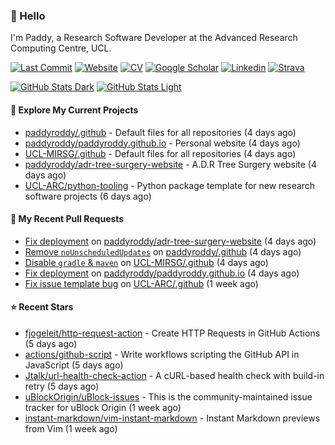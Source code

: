 ### 👋 Hello

I'm Paddy, a Research Software Developer at the Advanced Research Computing
Centre, UCL.

[![Last Commit](https://img.shields.io/github/last-commit/paddyroddy/paddyroddy/main?label=updated)](https://github.com/paddyroddy)
[![Website](https://img.shields.io/badge/GitHub%20Pages-222?logo=githubpages&logoColor=fff&style=for-the-badge&style=flat)](https://paddyroddy.github.io)
[![CV](https://img.shields.io/badge/CV-PDF-pink.svg)](https://paddyroddy.github.io/cv)
[![Google Scholar](https://img.shields.io/badge/Google%20Scholar-4285F4?logo=googlescholar&logoColor=fff&style=for-the-badge&style=flat)](https://scholar.google.com/citations?user=OFigHUwAAAAJ)
[![Linkedin](https://img.shields.io/badge/LinkedIn-0A66C2?logo=linkedin&logoColor=fff&style=for-the-badge&style=flat)](https://www.linkedin.com/in/patrickjamesroddy)
[![Strava](https://img.shields.io/badge/Strava-FC4C02?style=for-the-badge&logo=strava&logoColor=white&style=flat)](https://www.strava.com/athletes/patrick_roddy)

[![GitHub Stats Dark](https://github-readme-stats-paddyroddy.vercel.app/api?username=paddyroddy&disable_animations=true&hide_border=true&hide_title=true&include_all_commits=true&rank_icon=github&show=prs_merged,reviews&show_icons=true&theme=tokyonight)](https://github.com/paddyroddy/paddyroddy#gh-dark-mode-only)
[![GitHub Stats Light](https://github-readme-stats-paddyroddy.vercel.app/api?username=paddyroddy&disable_animations=true&hide_border=true&hide_title=true&include_all_commits=true&rank_icon=github&show=prs_merged,reviews&show_icons=true&theme=default)](https://github.com/paddyroddy/paddyroddy#gh-light-mode-only)

#### 👷 Explore My Current Projects

- [paddyroddy/.github](https://github.com/paddyroddy/.github) - Default files for all repositories
  (4 days ago)
- [paddyroddy/paddyroddy.github.io](https://github.com/paddyroddy/paddyroddy.github.io) - Personal website
  (4 days ago)
- [UCL-MIRSG/.github](https://github.com/UCL-MIRSG/.github) - Default files for all repositories
  (4 days ago)
- [paddyroddy/adr-tree-surgery-website](https://github.com/paddyroddy/adr-tree-surgery-website) - A.D.R Tree Surgery website
  (4 days ago)
- [UCL-ARC/python-tooling](https://github.com/UCL-ARC/python-tooling) - Python package template for new research software projects
  (6 days ago)

#### 🔨 My Recent Pull Requests

- [Fix deployment](https://github.com/paddyroddy/adr-tree-surgery-website/pull/55) on [paddyroddy/adr-tree-surgery-website](https://github.com/paddyroddy/adr-tree-surgery-website)
  (4 days ago)
- [Remove `noUnscheduledUpdates`](https://github.com/paddyroddy/.github/pull/189) on [paddyroddy/.github](https://github.com/paddyroddy/.github)
  (4 days ago)
- [Disable `gradle` &amp; `maven`](https://github.com/UCL-MIRSG/.github/pull/92) on [UCL-MIRSG/.github](https://github.com/UCL-MIRSG/.github)
  (4 days ago)
- [Fix deployment](https://github.com/paddyroddy/paddyroddy.github.io/pull/68) on [paddyroddy/paddyroddy.github.io](https://github.com/paddyroddy/paddyroddy.github.io)
  (4 days ago)
- [Fix issue template bug](https://github.com/UCL-ARC/.github/pull/12) on [UCL-ARC/.github](https://github.com/UCL-ARC/.github)
  (1 week ago)

#### ⭐ Recent Stars

- [fjogeleit/http-request-action](https://github.com/fjogeleit/http-request-action) - Create HTTP Requests in GitHub Actions
  (5 days ago)
- [actions/github-script](https://github.com/actions/github-script) - Write workflows scripting the GitHub API in JavaScript
  (5 days ago)
- [Jtalk/url-health-check-action](https://github.com/Jtalk/url-health-check-action) - A cURL-based health check with build-in retry 
  (5 days ago)
- [uBlockOrigin/uBlock-issues](https://github.com/uBlockOrigin/uBlock-issues) - This is the community-maintained issue tracker for uBlock Origin
  (1 week ago)
- [instant-markdown/vim-instant-markdown](https://github.com/instant-markdown/vim-instant-markdown) - Instant Markdown previews from Vim
  (1 week ago)
